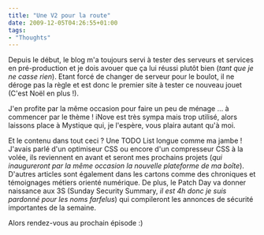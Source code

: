 ```yaml
---
title: "Une V2 pour la route"
date: 2009-12-05T04:26:55+01:00
tags:
- "Thoughts"
---
```


Depuis le début, le blog m'a toujours servi à tester des serveurs et services en pré-production et je dois avouer que ça lui réussi plutôt bien (_tant que je ne casse rien_). Etant forcé de changer de serveur pour le boulot, il ne déroge pas la règle et est donc le premier site à tester ce nouveau jouet (C'est Noël en plus !).

J'en profite par la même occasion pour faire un peu de ménage ... à commencer par le thème ! iNove est très sympa mais trop utilisé, alors laissons place à Mystique qui, je l'espère, vous plaira autant qu'à moi.

Et le contenu dans tout ceci ? Une TODO List longue comme ma jambe ! J'avais parlé d'un optimiseur CSS ou encore d'un compresseur CSS à la volée, ils reviennent en avant et seront mes prochains projets (_qui inaugureront par la même occasion la nouvelle plateforme de ma boîte_). D'autres articles sont également dans les cartons comme des chroniques et témoignages métiers orienté numérique. De plus, le Patch Day va donner naissance aux 3S (Sunday Security Summary, _il est 4h donc je suis pardonné pour les noms farfelus_) qui compileront les annonces de sécurité importantes de la semaine.

Alors rendez-vous au prochain épisode :)

